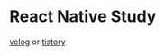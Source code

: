 # React Native Study
[velog](https://velog.io/@everytime79/series/React-Native-Study) or [tistory](https://soosdev.tistory.com/category/Study/React%20Native)
